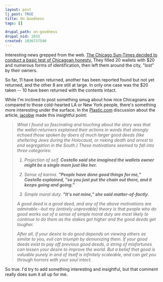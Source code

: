 ```yaml
--- 
layout: post
lj_post: TRUE
title: On Goodness
tags: []

drupal_path: on-goodness
drupal_nid: 1033
created: 1036737540
---
```

Interesting news grepped from the web. <a href="http://www.suntimes.com/output/news/cst-nws-wallets03x.html">The Chicago Sun-Times decided to conduct a basic test of Chicagoan honesty.</a> They filled 20 wallets with $20 and numerous forms of identification, then left them around the city, "lost" by their owners.

So far, 11 have been returned, another has been reported found but not yet returned, and the other 8 are still at large. In only one case was the $20 taken -- 10 have been returned with the contents intact.

While I'm inclined to post something smug about how nice Chicagoans are compared to those cold-hearted LA or New York people, there's something more interesting under the surface. In the <a href="http://www.plastic.com/article.html?sid=02/11/07/14350882;mode=thread">Plastic.com</a> discussion about the article, <a href="http://www.plastic.com/members.html?name=jacobw">jacobw</a> made this insightful point:

<blockquote><i>
What I found so fascinating and touching about the story was that the wallet-returners explained their actions in words that strongly echoed those spoken by doers of much larger good deeds (like sheltering Jews during the Holocaust, or risking death and arrest to end segregation in the South.) These motivations seemed to fall into three categories: 

1. Projection of self. <b>Costello said she imagined the wallets owner might be a single mom just like her.</b> 

2. Sense of karma. <b>"People have done good things for me," Costello explained, "so you just put the chain out there, and it keeps going and going."</b> 

3. Simple moral duty. <b>"It's not mine," she said matter-of-factly.</b> 

A good deed is a good deed, and any of the above motivations are admirable--but my (entirely unprovable) theory is that people who do good works out of a sense of simple moral duty are most likely to continue to do them as the stakes get higher and the good deeds get tougher. 

After all, if your desire to do good depends on viewing others as similar to you, evil can triumph by demonizing them. If your good deeds exist to pay off previous good deeds, a string of misfortunes can lessen your desire to improve the world. But a belief that good is valuable purely in and of itself is infinitely scaleable, and can get you through horrors with your soul intact. 
</i></blockquote>

So true. I'd try to add something interesting and insightful, but that comment really does sum it all up for me.
